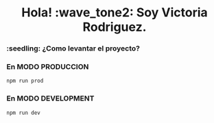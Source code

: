 <h1 align="center">Hola! :wave_tone2: Soy Victoria Rodriguez.</h1>

<h3> :seedling: ¿Como levantar el proyecto? </h3>

### En MODO PRODUCCION
```bash
npm run prod
```

### En MODO DEVELOPMENT
```bash
npm run dev
```